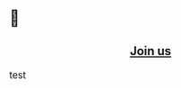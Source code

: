 # 🦊
## <p align="center">[Join us](https://en.wikipedia.org/wiki/User:Melecie/Userboxes/Fox_Cabal)</p>
<big>test</big>


